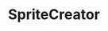 ---
layout: list
title: SpriteCreator
desc: ProcessWire icon sprite generator module
list: https://github.com/kreativan/SpriteCreator
---